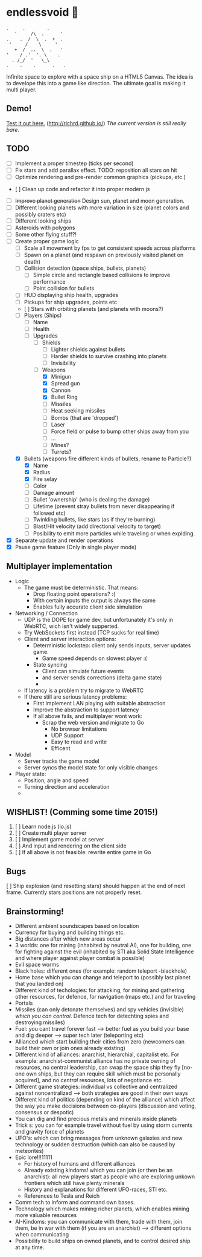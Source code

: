# endlessvoid :rocket:

    .     .        .    
       '     /\  .      '
    .    .  /  \  .  +  .
     '     /    \     '
       +  /  ..  \  .   '
    '    / .'  '. \    .
      . /_/  '   \_\
    .    .    .      .   .

Infinite space to explore with a space ship on a HTML5 Canvas.
The idea is to develope this into a game like direction.
The ultimate goal is making it multi player.

## Demo!

[Test it out here.](http://richrd.github.io/) (http://richrd.github.io/)
*The current version is still really bare.*


## TODO

* [ ] Implement a proper timestep (ticks per second)
* [ ] Fix stars and add parallax effect. TODO: reposition all stars on hit
* [ ] Optimize rendering and pre-render common graphics (pickups, etc.)
* [ ] Clean up code and refactor it into proper modern js
* [ ] ~~Improve planet generation~~ Design sun, planet and moon generation.
* [ ] Different looking planets with more variation in size (planet colors and possibly craters etc)
* [ ] Different looking ships
* [ ] Asteroids with polygons
* [ ] Some other flying stuff?!
* [ ] Create proper game logic
   * [ ] Scale all movement by fps to get consistent speeds across platforms
   * [ ] Spawn on a planet (and respawn on previously visited planet on death)
   * [ ] Collision detection (space ships, bullets, planets)
      * [ ] Simple circle and rectangle based collisions to improve performance
      * [ ] Point collision for bullets
   * [ ] HUD displaying ship health, upgrades
   * [ ] Pickups for ship upgrades, points etc
   * [ ] Stars with orbiting planets (and planets with moons?)
   * [ ] Players (Ships)
      * [ ] Name
      * [ ] Health
      * [ ] Upgrades
         * [ ] Shields
            * [ ] Lighter shields against bullets
            * [ ] Harder shields to survive crashing into planets
            * [ ] Invisibility
         * [ ] Weapons
            * [X] Minigun
            * [X] Spread gun
            * [X] Cannon
            * [X] Bullet Ring
            * [ ] Missiles
            * [ ] Heat seeking missiles
            * [ ] Bombs (that are 'dropped')
            * [ ] Laser
            * [ ] Force field or pulse to bump other ships away from you
            * [ ] ...
            * [ ] Mines?
            * [ ] Turrets?
            
   * [X] Bullets (weapons fire different kinds of bullets, rename to Particle?)
      * [X] Name
      * [X] Radius
      * [X] Fire selay
      * [ ] Color
      * [ ] Damage amount
      * [ ] Bullet 'ownership' (who is dealing the damage)
      * [ ] Lifetime (prevent stray bullets from never disappearing if followed etc)
      * [ ] Twinkling bullets, like stars (as if they're burning)
      * [ ] Blast/Hit velocity (add directional velocity to target) 
      * [ ] Posibility to emit more particles while traveling or when explding.
* [X] Separate update and render operations
* [X] Pause game feature (Only in single player mode)

## Multiplayer implementation
 * Logic
   * The game must be deterministic. That means:
     * Drop floating point operations? :(
     * With certain inputs the output is always the same
     * Enables fully accurate client side simulation 
 * Networking / Connection
   * UDP is the DOPE for game dev, but unfortunately it's only in WebRTC, wich isn't widely supperted.
   * Try WebSockets first instead (TCP sucks for real time)
   * Client and server interaction options:
     * Deterministic lockstep: client only sends inputs, server updates game.
       * Game speed depends on slowest player :(
     * State syncing
       * Client can simulate future events
       * and server sends corrections (delta game state)
       * 
   * If latency is a problem try to migrate to WebRTC
   * If there still are serious latency problems:
     * First implement LAN playing with suitable abstraction
     * Improve the abstraction to support latency
     * If all above fails, and multiplayer wont work:
       * Scrap the web version and migrate to Go
         * No browser limitations
         * UDP Support
         * Easy to read and write
         * Efficent
 * Model
   * Server tracks the game model
   * Server syncs the model state for only visible changes
 * Player state:
   * Position, angle and speed
   * Turning direction and acceleration
   * 

## WISHLIST! (Comming some time 2015!)
1. [ ] Learn node.js (io.js)
2. [ ] Create multi player server
3. [ ] Implement game model at server
4. [ ] And input and rendering on the client side
5. [ ] If all above is not feasible: rewrite entire game in Go

## Bugs
[ ] Ship explosion (and resetting stars) should happen at the end of next frame.
    Currently stars positions are not properly reset.

## Brainstorming!
 * Different ambient soundscapes based on location
 * Currency for buying and building things etc.
 * Big distances after which new areas occur
 * 3 worlds: one for mining (inhabited by neutral AI), one for building, one for fighting against the evil (inhabited by STI aka Solid State Intelligence and where player against player combat is possible)
 * Evil space worms
 * Black holes: different ones (for example: random teleport -blackhole)
 * Home base which you can change and teleport to (possibly last planet that you landed on)
 * Different kind of techologies: for attacking, for mining and gathering other resources, for defence, for navigation (maps etc.) and for traveling
 * Portals
 * Missiles (can only detonate themselves) and spy vehicles (invisible) _which you can control_. Defence tech for detechting spies and destroying missiles) 
 * Fuel: you cant travel forever fast --> better fuel as you build your base and dig deeper --> super tech later (teleporting etc)
 * Allianced which start building their cities from zero (newcomers can build their own or join ones already existing)
 * Different kind of alliances: anarchist, hierarchial, capitalist etc. For example: anarchist-communist alliance has no private owning of resources,
   no central leadership, can swap the space ship they fly [no-one own ships, but they can require skill which must be personally acquired], and no _central_ resources, lots of negotiance etc.
 * Different game strategies: individual vs collective and centralized against noncentralized --> both strategies are good in their own ways
 * Different kind of politics (depending on kind of the alliance) which affect the way you make decisions between co-players (discussion and voting, consensus or despotic) 
 * You can dig and find precious metals and minerals inside planets
 * Trick s: you can for example travel without fuel by using storm currents and gravity force of planets
 * UFO's: which can bring messages from unknown galaxies and new technology or sudden destruction (which can also be caused by meteorites)
 * Epic lore!!!11111
     * For history of humans and different alliances
     * Already existing kindoms! which you can join (or then be an anarchist): all new players start as people who are exploring unkown frontiers which still have plenty minerals
     * History and explanations for different UFO-races, STI etc.
     * References to Tesla and Reich
 * Comm tech to inform and command own bases.
 * Technology which makes mining richer planets, which enables mining more valuable resources 
 * AI-Kindoms: you can communicate with them, trade with them, join them, be in war with them (if you are an anarchist) --> different options when communicating  
 * Possibility to build ships on owned planets, and to control desired ship at any time.

